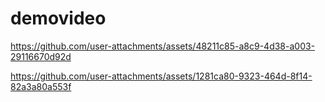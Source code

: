 # demovideo

https://github.com/user-attachments/assets/48211c85-a8c9-4d38-a003-29116670d92d


https://github.com/user-attachments/assets/1281ca80-9323-464d-8f14-82a3a80a553f

